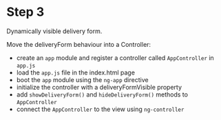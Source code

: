 # Step 3

Dynamically visible delivery form.

Move the deliveryForm behaviour into a Controller:

* create an `app` module and register a controller called `AppController` in `app.js`
* load the `app.js` file in the index.html page
* boot the `app` module using the `ng-app` directive
* initialize the controller with a deliveryFormVisible property
* add `showDeliveryForm()` and `hideDeliveryForm()` methods to `AppController`
* connect the `AppController` to the view using `ng-controller`